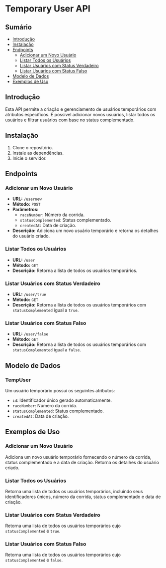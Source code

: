 # Temporary User API

## Sumário

- [Introdução](#introdução)
- [Instalação](#instalação)
- [Endpoints](#endpoints)
  - [Adicionar um Novo Usuário](#adicionar-um-novo-usuário)
  - [Listar Todos os Usuários](#listar-todos-os-usuários)
  - [Listar Usuários com Status Verdadeiro](#listar-usuários-com-status-verdadeiro)
  - [Listar Usuários com Status Falso](#listar-usuários-com-status-falso)
- [Modelo de Dados](#modelo-de-dados)
- [Exemplos de Uso](#exemplos-de-uso)

## Introdução

Esta API permite a criação e gerenciamento de usuários temporários com atributos específicos. É possível adicionar novos usuários, listar todos os usuários e filtrar usuários com base no status complementado.

## Instalação

1. Clone o repositório.
2. Instale as dependências.
3. Inicie o servidor.

## Endpoints

### **Adicionar um Novo Usuário**

- **URL:** `/usernew`
- **Método:** `POST`
- **Parâmetros:**
  - `raceNumber`: Número da corrida.
  - `statusComplemented`: Status complementado.
  - `createdAt`: Data de criação.
- **Descrição:** Adiciona um novo usuário temporário e retorna os detalhes do usuário criado.

### **Listar Todos os Usuários**

- **URL:** `/user`
- **Método:** `GET`
- **Descrição:** Retorna a lista de todos os usuários temporários.

### **Listar Usuários com Status Verdadeiro**

- **URL:** `/user/true`
- **Método:** `GET`
- **Descrição:** Retorna a lista de todos os usuários temporários com `statusComplemented` igual a `true`.

### **Listar Usuários com Status Falso**

- **URL:** `/user/false`
- **Método:** `GET`
- **Descrição:** Retorna a lista de todos os usuários temporários com `statusComplemented` igual a `false`.

## Modelo de Dados

### **TempUser**

Um usuário temporário possui os seguintes atributos:

- `id`: Identificador único gerado automaticamente.
- `raceNumber`: Número da corrida.
- `statusComplemented`: Status complementado.
- `createdAt`: Data de criação.

## Exemplos de Uso

### Adicionar um Novo Usuário

Adiciona um novo usuário temporário fornecendo o número da corrida, status complementado e a data de criação. Retorna os detalhes do usuário criado.

### Listar Todos os Usuários

Retorna uma lista de todos os usuários temporários, incluindo seus identificadores únicos, número da corrida, status complementado e data de criação.

### Listar Usuários com Status Verdadeiro

Retorna uma lista de todos os usuários temporários cujo `statusComplemented` é `true`.

### Listar Usuários com Status Falso

Retorna uma lista de todos os usuários temporários cujo `statusComplemented` é `false`.
